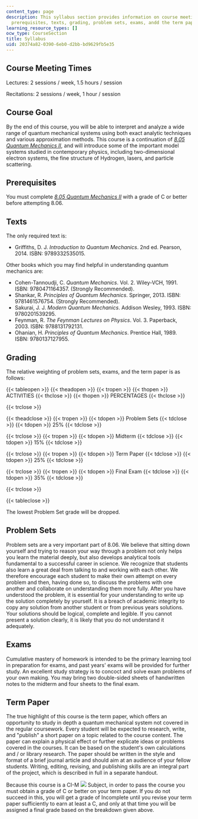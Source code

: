 ```yaml
---
content_type: page
description: This syllabus section provides information on course meeting times, goals,
  prerequisites, texts, grading, problem sets, exams, andd the term paper.
learning_resource_types: []
ocw_type: CourseSection
title: Syllabus
uid: 20374a82-0390-6eb0-d2bb-bd9629fb5e35
---
```


Course Meeting Times
--------------------

Lectures: 2 sessions / week, 1.5 hours / session

Recitations: 2 sessions / week, 1 hour / session

Course Goal
-----------

By the end of this course, you will be able to interpret and analyze a wide range of quantum mechanical systems using both exact analytic techniques and various approximation methods. This course is a continuation of _[8.05 Quantum Mechanics II](/courses/8-05-quantum-physics-ii-fall-2013)_, and will introduce some of the important model systems studied in contemporary physics, including two-dimensional electron systems, the fine structure of Hydrogen, lasers, and particle scattering.

Prerequisites
-------------

You must complete _[8.05 Quantum Mechanics II](/courses/8-05-quantum-physics-ii-fall-2013)_ with a grade of C or better before attempting 8.06.

Texts
-----

The only required text is:

*   Griffiths, D. J. _Introduction to Quantum Mechanics_. 2nd ed. Pearson, 2014. ISBN: 9789332535015.

Other books which you may find helpful in understanding quantum mechanics are:

*   Cohen-Tannoudji, C. _Quantum Mechanics_. Vol. 2. Wiley-VCH, 1991. ISBN: 9780471164357. (Strongly Recommended).
*   Shankar, R. _Principles of Quantum Mechanics_. Springer, 2013. ISBN: 9781461576754. (Strongly Recommended).
*   Sakurai, J. J. _Modern Quantum Mechanics_. Addison Wesley, 1993. ISBN: 9780201539295.
*   Feynman, R. _The Feynman Lectures on Physics_. Vol. 3. Paperback, 2003. ISBN: 9788131792131.
*   Ohanian, H. _Principles of Quantum Mechanics_. Prentice Hall, 1989. ISBN: 9780137127955.

Grading
-------

The relative weighting of problem sets, exams, and the term paper is as follows:

{{< tableopen >}}
{{< theadopen >}}
{{< tropen >}}
{{< thopen >}}
ACTIVITIES
{{< thclose >}}
{{< thopen >}}
PERCENTAGES
{{< thclose >}}

{{< trclose >}}

{{< theadclose >}}
{{< tropen >}}
{{< tdopen >}}
Problem Sets
{{< tdclose >}}
{{< tdopen >}}
25%
{{< tdclose >}}

{{< trclose >}}
{{< tropen >}}
{{< tdopen >}}
Midterm
{{< tdclose >}}
{{< tdopen >}}
15%
{{< tdclose >}}

{{< trclose >}}
{{< tropen >}}
{{< tdopen >}}
Term Paper
{{< tdclose >}}
{{< tdopen >}}
25%
{{< tdclose >}}

{{< trclose >}}
{{< tropen >}}
{{< tdopen >}}
Final Exam
{{< tdclose >}}
{{< tdopen >}}
35%
{{< tdclose >}}

{{< trclose >}}

{{< tableclose >}}

The lowest Problem Set grade will be dropped.

Problem Sets
------------

Problem sets are a very important part of 8.06. We believe that sitting down yourself and trying to reason your way through a problem not only helps you learn the material deeply, but also develops analytical tools fundamental to a successful career in science. We recognize that students also learn a great deal from talking to and working with each other. We therefore encourage each student to make their own attempt on every problem and then, having done so, to discuss the problems with one another and collaborate on understanding them more fully. After you have understood the problem, it is essential for your understanding to write up the solution completely by yourself. It is a breach of academic integrity to copy any solution from another student or from previous years solutions. Your solutions should be logical, complete and legible. If you cannot present a solution clearly, it is likely that you do not understand it adequately.

Exams
-----

Cumulative mastery of homework is intended to be the primary learning tool in preparation for exams, and past years' exams will be provided for further study. An excellent study strategy is to concoct and solve exam problems of your own making. You may bring two double-sided sheets of handwritten notes to the midterm and four sheets to the final exam.

Term Paper
----------

The true highlight of this course is the term paper, which offers an opportunity to study in depth a quantum mechanical system not covered in the regular coursework. Every student will be expected to research, write, and "publish" a short paper on a topic related to the course content. The paper can explain a physical effect or further explicate ideas or problems covered in the courses. It can be based on the student's own calculations and / or library research. The paper should be written in the style and format of a brief journal article and should aim at an audience of your fellow students. Writing, editing, revising, and publishing skills are an integral part of the project, which is described in full in a separate handout.

Because this course is a CI-M ![](/images/educator/icon-question-cim.png) Subject, in order to pass the course you must obtain a grade of C or better on your term paper. If you do not succeed in this, you will get a grade of Incomplete until you revise your term paper sufficiently to earn at least a C, and only at that time you will be assigned a final grade based on the breakdown given above.